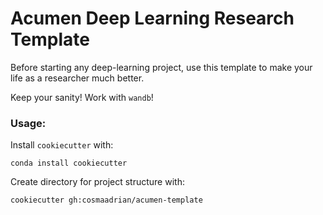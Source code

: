 # Acumen Deep Learning Research Template

Before starting any deep-learning project, use this template to make your life as a researcher much better. 

Keep your sanity! Work with `wandb`!

### Usage:

Install `cookiecutter` with:
```
conda install cookiecutter
```

Create directory for project structure with:

```
cookiecutter gh:cosmaadrian/acumen-template
```

